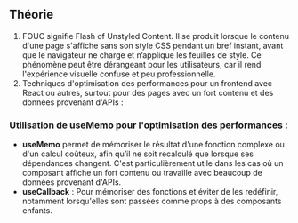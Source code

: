 ## Théorie
1. FOUC signifie Flash of Unstyled Content. Il se produit lorsque le contenu d'une page s'affiche sans son style CSS pendant un bref instant, avant que le navigateur ne charge et n’applique les feuilles de style. Ce phénomène peut être dérangeant pour les utilisateurs, car il rend l'expérience visuelle confuse et peu professionnelle.
2. Techniques d'optimisation des performances pour un frontend avec React ou autres, surtout pour des pages avec un fort contenu et des données provenant d'APIs :
### Utilisation de useMemo pour l'optimisation des performances :
- **useMemo** permet de mémoriser le résultat d'une fonction complexe ou d'un calcul coûteux, afin qu’il ne soit recalculé que lorsque ses dépendances changent. C'est particulièrement utile dans les cas où un composant affiche un fort contenu ou travaille avec beaucoup de données provenant d'APIs.
- **useCallback** : Pour mémoriser des fonctions et éviter de les redéfinir, notamment lorsqu'elles sont passées comme props à des composants enfants.
